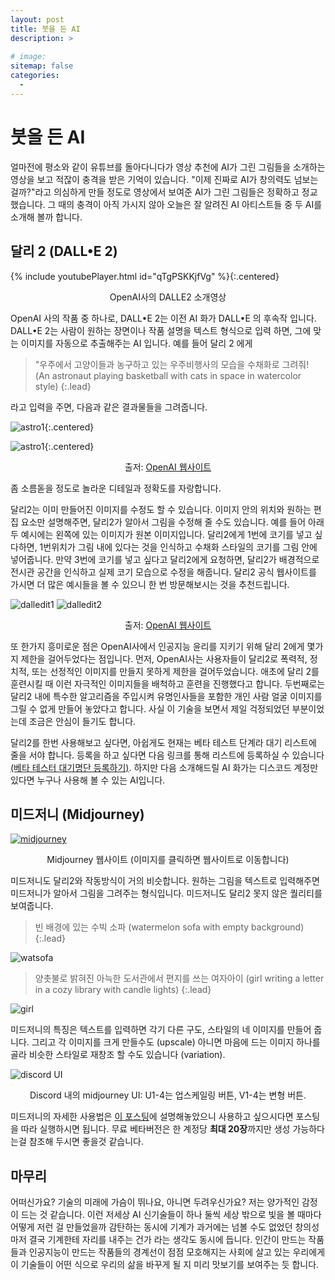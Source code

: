 ```yaml
---
layout: post
title: 붓을 든 AI
description: >
    
# image: 
sitemap: false
categories:
  - 
---
```


# 붓을 든 AI

얼마전에 평소와 같이 유튜브를 돌아다니다가 영상 추천에 AI가 그린 그림들을 소개하는 영상을 보고 적잖이 충격을 받은 기억이 있습니다. "이제 진짜로 AI가 창의력도 넘보는 걸까?"라고 의심하게 만들 정도로 영상에서 보여준 AI가 그린 그림들은 정확하고 정교했습니다.
그 때의 충격이 아직 가시지 않아 오늘은 잘 알려진 AI 아티스트들 중 두 AI를 소개해 볼까 합니다. 

## 달리 2 (DALL•E 2)

{% include youtubePlayer.html id="qTgPSKKjfVg" %}{:.centered}
<p align = "center">
OpenAI사의 DALLE2 소개영상
</p>

OpenAI 사의 작품 중 하나로, DALL•E 2는 이전 AI 화가 DALL•E 의 후속작 입니다. DALL•E 2는 사람이 원하는 장면이나 작품 설명을 텍스트 형식으로 입력 하면, 그에 맞는 이미지를 자동으로 추출해주는 AI 입니다. 예를 들어 달리 2 에게 

>"우주에서 고양이들과 농구하고 있는 우주비행사의 모습을 수채화로 그려줘! (An astronaut playing basketball with cats in space in watercolor style)
{:.lead}

라고 입력을 주면, 다음과 같은 결과물들을 그려줍니다.

![astro1](../assets/img/astro1.jpeg){:.centered}

![astro1](../assets/img/astro2.jpeg){:.centered}
<p align = "center">
출저: <a href="https://openai.com/dall-e-2/#demos">OpenAI 웹사이트</a>
</p>

좀 소름돋을 정도로 놀라운 디테일과 정확도를 자랑합니다.

달리2는 이미 만들어진 이미지를 수정도 할 수 있습니다. 이미지 안의 위치와 원하는 편집 요소만 설명해주면, 달리2가 알아서 그림을 수정해 줄 수도 있습니다. 예를 들어 아래 두 예시에는 왼쪽에 있는 이미지가 원본 이미지입니다. 달리2에게 1번에 코기를 넣고 싶다하면, 1번위치가 그림 내에 있다는 것을 인식하고 수채화 스타일의 코기를 그림 안에 넣어줍니다. 만약 3번에 코기를 넣고 싶다고 달리2에게 요청하면, 달리2가 배경적으로 전시관 공간을 인식하고 실제 코기 모습으로 수정을 해줍니다. 달리2 공식 웹사이트를 가시면 더 많은 예시들을 볼 수 있으니 한 번 방문해보시는 것을 추천드립니다.

![dalledit1](../assets/img/dalleedit1.png)
![dalledit2](../assets/img/dalleedit2.png)
<p align = "center">
출저: <a href="https://openai.com/dall-e-2/#demos">OpenAI 웹사이트</a>
</p>

또 한가지 흥미로운 점은 OpenAI사에서 인공지능 윤리를 지키기 위해 달리 2에게 몇가지 제한을 걸어두었다는 점입니다. 먼저, OpenAI사는 사용자들이 달리2로 폭력적, 정치적, 또는 선정적인 이미지를 만들지 못하게 제한을 걸어두었습니다. 애초에 달리 2를 훈련시킬 때 이런 자극적인 이미지들을 배척하고 훈련을 진행했다고 합니다. 두번째로는 달리2 내에 특수한 알고리즘을 주입시켜 유명인사들을 포함한 개인 사람 얼굴 이미지를 그릴 수 없게 만들어 놓았다고 합니다. 사실 이 기술을 보면서 제일 걱정되었던 부분이었는데 조금은 안심이 들기도 합니다. 

달리2를 한번 사용해보고 싶다면, 아쉽게도 현재는 베타 테스트 단계라 대기 리스트에 줄을 서야 합니다. 등록을 하고 싶다면 다음 링크를 통해 리스트에 등록하실 수 있습니다 [(베타 테스터 대기명단 등록하기)](https://labs.openai.com/waitlist). 하지만 다음 소개해드릴 AI 화가는 디스코드 계정만 있다면 누구나 사용해 볼 수 있는 AI입니다.

## 미드저니 (Midjourney)

[![midjourney](../assets/img/midjourney.png)](https://www.midjourney.com/home/?callbackUrl=https%3A%2F%2Fwww.midjourney.com%2Faccount%2F%3FcallbackUrl%3D%252Fpub%252Ffeed%252F%253FcallbackUrl%253D%25252Fapp%25252Fjobs%25252Fc5482df1-729f-421a-87c7-60e6b05f38fe%25252F)
<p align = "center">
Midjourney 웹사이트 (이미지를 클릭하면 웹사이트로 이동합니다)</a>
</p>

미드저니도 달리2와 작동방식이 거의 비슷합니다. 원하는 그림을 텍스트로 입력해주면 미드저니가 알아서 그림을 그려주는 형식입니다. 미드저니도 달리2 못지 않은 퀄리티를 보여줍니다.

> 빈 배경에 있는 수빅 소파 (watermelon sofa with empty background)
{:.lead}

![watsofa](../assets/img/watermelon_sofa.webp)

> 양촛불로 밝혀진 아늑한 도서관에서 편지를 쓰는 여자아이 (girl writing a letter in a cozy library with candle lights)
{:.lead}

![girl](../assets/img/Steadyfred_girl_writing_a_letter_in_a_cozy_library_with_candle__007924c3-f4dc-44ac-8b80-26c548c1513c.png)

미드저니의 특징은 텍스트를 입력하면 각기 다른 구도, 스타일의 네 이미지를 만들어 줍니다. 그리고 각 이미지를 크게 만들수도 (upscale) 아니면 마음에 드는 이미지 하나를 골라 비슷한 스타일로 재창조 할 수도 있습니다 (variation). 

![discord UI](../assets/img/discordmidjourneyui.png)
<p align = "center">
Discord 내의 midjourney UI: U1-4는 업스케일링 버튼, V1-4는 변형 버튼.</a>
</p>

미드저니의 자세한 사용법은 [이 포스팅](2022-07-30-midjourney-manual.md)에 설명해놓았으니 사용하고 싶으시다면 포스팅을 따라 실행하시면 됩니다. 무료 베타버전은 한 계정당 **최대 20장**까지만 생성 가능하다는걸 참조해 두시면 좋을것 같습니다. 
 

## 마무리
어떠신가요? 기술의 미래에 가슴이 뛰나요, 아니면 두려우신가요? 저는 양가적인 감정이 드는 것 같습니다. 이런 저세상 AI 신기술들이 하나 둘씩 세상 밖으로 빛을 볼 때마다 어떻게 저런 걸 만들었을까 감탄하는 동시에 기계가 과거에는 넘볼 수도 없었던 창의성마저 결국 기계한테 자리를 내주는 건가 라는 생각도 동시에 듭니다. 인간이 만드는 작품들과 인공지능이 만드는 작품들의 경계선이 점점 모호해지는 사회에 살고 있는 우리에게 이 기술들이 어떤 식으로 우리의 삶을 바꾸게 될 지 미리 맛보기를 보여주는 듯 합니다. 